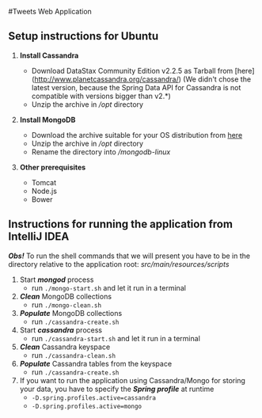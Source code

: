#Tweets Web Application

## Setup instructions for Ubuntu

1. **Install Cassandra**
    * Download DataStax Community Edition v2.2.5  as Tarball from [here] (http://www.planetcassandra.org/cassandra/) (We didn't chose the latest version, because the Spring Data API for Cassandra is not compatible with versions bigger than v2.*)
    * Unzip the archive in */opt* directory

2. **Install MongoDB**
    * Download the archive suitable for your OS distribution from [here](https://www.mongodb.org/downloads#production)
    * Unzip the archive in */opt* directory
    * Rename the directory into */mongodb-linux*

3. **Other prerequisites**
    * Tomcat
    * Node.js
    * Bower

## Instructions for running the application from IntelliJ IDEA

**_Obs!_** To run the shell commands that we will present you have to be in the directory relative to the application root: *src/main/resources/scripts*

1. Start **_mongod_** process
    * run `./mongo-start.sh` and let it run in a terminal
2. **_Clean_** MongoDB collections
    * run `./mongo-clean.sh`
3. **_Populate_** MongoDB collections
    * run `./cassandra-create.sh`
4. Start **_cassandra_** process
    * run `./cassandra-start.sh` and let it run in a terminal
5. **_Clean_** Cassandra keyspace
    * run `./cassandra-clean.sh`
6. **_Populate_** Cassandra tables from the keyspace
    * run `./cassandra-create.sh`
7. If you want to run the application using Cassandra/Mongo for storing your data, you have to specify the **_Spring profile_** at runtime
    * `-D.spring.profiles.active=cassandra`
    * `-D.spring.profiles.active=mongo`